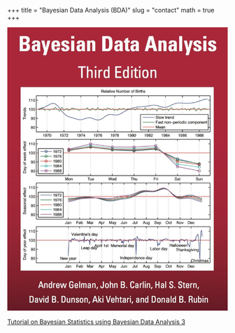 +++
title = "Bayesian Data Analysis (BDA)"
slug = "contact"
math = true
+++


[![BDA](bda.jpg)](http://www.stat.columbia.edu/~gelman/book/)

[Tutorial on Bayesian Statistics using Bayesian Data Analysis 3](https://github.com/fhoces/BDA3)